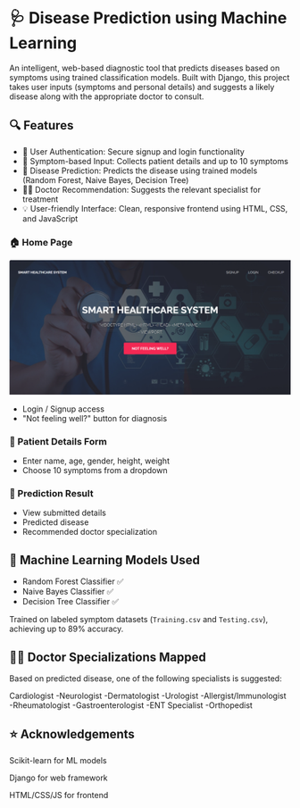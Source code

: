 # 🩺 Disease Prediction using Machine Learning

An intelligent, web-based diagnostic tool that predicts diseases based on symptoms using trained classification models. Built with Django, this project takes user inputs (symptoms and personal details) and suggests a likely disease along with the appropriate doctor to consult.

## 🔍 Features

- 🔐 User Authentication: Secure signup and login functionality
- 📝 Symptom-based Input: Collects patient details and up to 10 symptoms
- 🧠 Disease Prediction: Predicts the disease using trained models (Random Forest, Naive Bayes, Decision Tree)
- 👨‍⚕️ Doctor Recommendation: Suggests the relevant specialist for treatment
- 💡 User-friendly Interface: Clean, responsive frontend using HTML, CSS, and JavaScript


### 🏠 Home Page

![image alt](https://github.com/sathvi185369/disease_prediction/blob/376ecce8fdd22c9c02f26948b425a692d2166442/Screenshot%202025-08-04%20225056.png)
- Login / Signup access
- "Not feeling well?" button for diagnosis



### 👤 Patient Details Form
- Enter name, age, gender, height, weight
- Choose 10 symptoms from a dropdown



### 📄 Prediction Result
- View submitted details
- Predicted disease
- Recommended doctor specialization




## 🧠 Machine Learning Models Used
- Random Forest Classifier ✅
- Naive Bayes Classifier ✅
- Decision Tree Classifier ✅

Trained on labeled symptom datasets (`Training.csv` and `Testing.csv`), achieving up to 89% accuracy.

## 👨‍⚕️ Doctor Specializations Mapped
Based on predicted disease, one of the following specialists is suggested:

Cardiologist
-Neurologist
-Dermatologist
-Urologist
-Allergist/Immunologist
-Rheumatologist
-Gastroenterologist
-ENT Specialist
-Orthopedist

## ⭐ Acknowledgements

Scikit-learn for ML models

Django for web framework

HTML/CSS/JS for frontend
